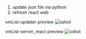 1. update json file via python 
2. refresh react web

vmList-updater preview
![sshot](https://github.com/walt4771/ESXi-VMList_React/blob/main/preview-vmList-updater.PNG)

vmList-server_react preview
![sshot](https://github.com/walt4771/ESXi-VMList_React/blob/main/preview-vmList-server_react.png)

